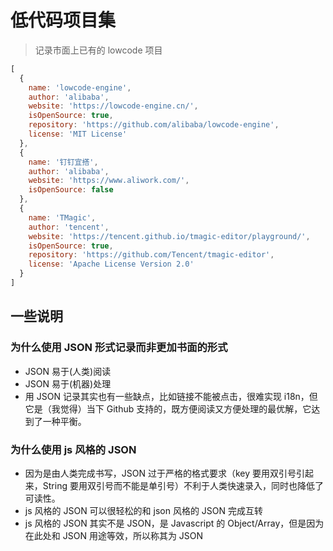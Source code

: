 # 低代码项目集

> 记录市面上已有的 lowcode 项目

```js
[
  {
    name: 'lowcode-engine',
    author: 'alibaba',
    website: 'https://lowcode-engine.cn/',
    isOpenSource: true,
    repository: 'https://github.com/alibaba/lowcode-engine',
    license: 'MIT License'
  },
  {
    name: '钉钉宜搭',
    author: 'alibaba',
    website: 'https://www.aliwork.com/',
    isOpenSource: false
  },
  {
    name: 'TMagic',
    author: 'tencent',
    website: 'https://tencent.github.io/tmagic-editor/playground/',
    isOpenSource: true,
    repository: 'https://github.com/Tencent/tmagic-editor',
    license: 'Apache License Version 2.0'
  }
]
```

## 一些说明

### 为什么使用 JSON 形式记录而非更加书面的形式

+ JSON 易于(人类)阅读
+ JSON 易于(机器)处理
+ 用 JSON 记录其实也有一些缺点，比如链接不能被点击，很难实现 i18n，但它是（我觉得）当下 Github 支持的，既方便阅读又方便处理的最优解，它达到了一种平衡。

### 为什么使用 js 风格的 JSON

+ 因为是由人类完成书写，JSON 过于严格的格式要求（key 要用双引号引起来，String 要用双引号而不能是单引号）不利于人类快速录入，同时也降低了可读性。
+ js 风格的 JSON 可以很轻松的和 json 风格的 JSON 完成互转
+ js 风格的 JSON 其实不是 JSON，是 Javascript 的 Object/Array，但是因为在此处和 JSON 用途等效，所以称其为 JSON
